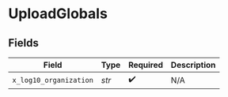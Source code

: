 # UploadGlobals


## Fields

| Field                  | Type                   | Required               | Description            |
| ---------------------- | ---------------------- | ---------------------- | ---------------------- |
| `x_log10_organization` | *str*                  | :heavy_check_mark:     | N/A                    |